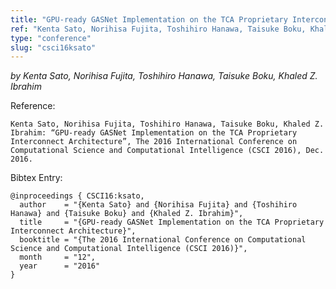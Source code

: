 ```yaml
---
title: "GPU-ready GASNet Implementation on the TCA Proprietary Interconnect Architecture"
ref: "Kenta Sato, Norihisa Fujita, Toshihiro Hanawa, Taisuke Boku, Khaled Z. Ibrahim: “GPU-ready GASNet Implementation on the TCA Proprietary Interconnect Architecture”, The 2016 International Conference on Computational Science and Computational Intelligence (CSCI 2016), Dec. 2016."
type: "conference"
slug: "csci16ksato"
---
```


_by Kenta Sato, Norihisa Fujita, Toshihiro Hanawa, Taisuke Boku, Khaled Z. Ibrahim_

Reference:

```
Kenta Sato, Norihisa Fujita, Toshihiro Hanawa, Taisuke Boku, Khaled Z. Ibrahim: “GPU-ready GASNet Implementation on the TCA Proprietary Interconnect Architecture”, The 2016 International Conference on Computational Science and Computational Intelligence (CSCI 2016), Dec. 2016.
```

Bibtex Entry:

```
@inproceedings { CSCI16:ksato,
  author    = "{Kenta Sato} and {Norihisa Fujita} and {Toshihiro Hanawa} and {Taisuke Boku} and {Khaled Z. Ibrahim}",
  title     = "{GPU-ready GASNet Implementation on the TCA Proprietary Interconnect Architecture}",
  booktitle = "{The 2016 International Conference on Computational Science and Computational Intelligence (CSCI 2016)}",
  month     = "12",
  year      = "2016"
}
```
